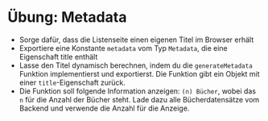 # Übung: Metadata

* Sorge dafür, dass die Listenseite einen eigenen Titel im Browser erhält
* Exportiere eine Konstante `metadata` vom Typ `Metadata`, die eine Eigenschaft title enthält
* Lasse den Titel dynamisch berechnen, indem du die `generateMetadata` Funktion implementierst und exportierst. Die Funktion gibt ein Objekt mit einer `title`-Eigenschaft zurück.
* Die Funktion soll folgende Information anzeigen: `(n) Bücher`, wobei das `n` für die Anzahl der Bücher steht. Lade dazu alle Bücherdatensätze vom Backend und verwende die Anzahl für die Anzeige.